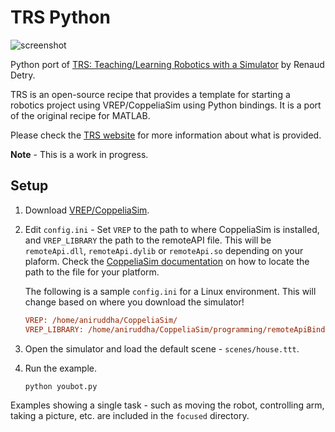 # TRS Python

![screenshot](https://github.com/animysore/trs-python/raw/master/screenshot.gif)


Python port of [TRS: Teaching/Learning Robotics with a Simulator](https://github.com/ULgRobotics/trs) by Renaud Detry.

TRS is an open-source recipe that provides a template for starting a robotics project using VREP/CoppeliaSim using Python bindings. It is a port of the original recipe for MATLAB.  

Please check the [TRS website](http://ulgrobotics.github.io/trs/) for more information about what is provided.

**Note** - This is a work in progress.

## Setup

1. Download [VREP/CoppeliaSim](coppeliarobotics.com/).

2. Edit `config.ini` - Set `VREP` to the path to where CoppeliaSim is installed, and `VREP_LIBRARY` the path to the remoteAPI file. This will be `remoteApi.dll`, `remoteApi.dylib` or `remoteApi.so` depending on your plaform. Check the [CoppeliaSim documentation](https://www.coppeliarobotics.com/helpFiles/en/remoteApiClientSide.htm) on how to locate the path to the file for your platform.

   The following is a sample `config.ini` for a Linux environment. This will change based on where you download the simulator!

   ```ini
   VREP: /home/aniruddha/CoppeliaSim/
   VREP_LIBRARY: /home/aniruddha/CoppeliaSim/programming/remoteApiBindings/lib/lib/Ubuntu18_04/
   ```

3. Open the simulator and load the default scene - `scenes/house.ttt`.
4. Run the example.

    ```bash
    python youbot.py
    ```

Examples showing a single task - such as moving the robot, controlling arm, taking a picture, etc.  are included in the `focused` directory.
